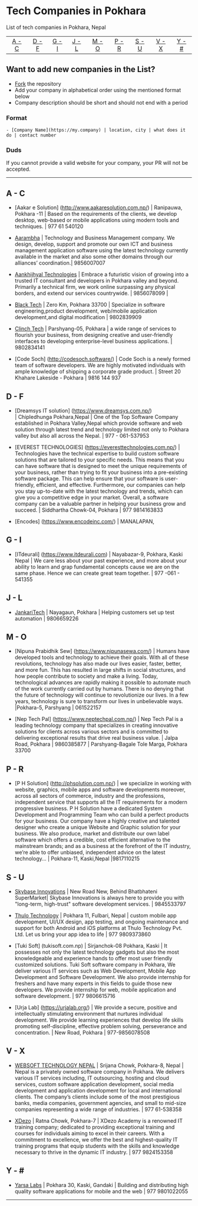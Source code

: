 # Tech Companies in Pokhara

List of tech companies in Pokhara, Nepal

|                 |                 |                 |                 |                 |                 |                 |                 |                 |
| :-------------: | :-------------: | :-------------: | :-------------: | :-------------: | :-------------: | :-------------: | :-------------: | :-------------: |
| [A - C](#a---c) | [D - F](#d---f) | [G - I](#g---i) | [J - L](#j---l) | [M - O](#m---o) | [P - R](#p---r) | [S - U](#s---u) | [V - X](#v---x) | [Y - \#](#y---) |



## Want to add new companies in the List?

- [Fork](https://guides.github.com/activities/forking) the repository
- Add your company in alphabetical order using the mentioned format below
- Company description should be short and should not end with a period

### Format

```
- [Company Name](https://my.company) | location, city | what does it do | contact number
```

### Duds

If you cannot provide a valid website for your company, your PR will not be accepted.

---

## A - C
- [Aakar e Solution] (http://www.aakaresolution.com.np/)
 | Ranipauwa, Pokhara -11 | Based on the requirements of the clients, we develop desktop, web-based or mobile applications using modern tools and techniques. |  977 61 540120

- [Aarambha](https://www.aarambhait.com/service) | Technology and Business Management company. We design, develop, support and promote our own ICT and business management application software using the latest technology currently available in the market and also some other domains through our alliances’​ coordination.| 
9856007007

- [Aankhijhyal Technologies](https://aankhijhyal.com.np/) | Embrace a futuristic vision of growing into a trusted IT consultant and developers in Pokhara valley and beyond. Primarily a technical firm, we work online surpassing any physical borders, and extend our services countrywide. | 9856078099 | 

- [Black Tech](https://www.blacktech.com.np) |  Zero Km, Pokhara 33700  |  Specialize in software engineering,product development, web/mobile application development,and digital modification |  9802839909

- [Clinch Tech](https://clinchtech.net/) | Parshyang-05, Pokhara | a wide range of services to flourish your business, from designing creative and user-friendly interfaces to developing enterprise-level business applications. | 9802834141

- [Code Soch] (http://codesoch.software/) | Code Soch is a newly formed team of software developers. We are highly motivated individuals with ample knowledge of shipping a corporate grade product. | Street 20 Khahare Lakeside - Pokhara | 9816 144 937
 

## D - F
- [Dreamsys IT solution] (https://www.dreamsys.com.np/)  
| Chipledhunga Pokhara,Nepal | One of the Top Software Company established in Pokhara Valley,Nepal which provide software and web solution through latest trend and technology limited not only to Pokhara valley but also all across the Nepal. | 977 - 061-537953

- [EVEREST TECHNOLOGIES] (https://everesttechnologies.com.np/) | Technologies have the technical expertise to build custom software solutions that are tailored to your specific needs. This means that you can have software that is designed to meet the unique requirements of your business, rather than trying to fit your business into a pre-existing software package. This can help ensure that your software is user-friendly, efficient, and effective. Furthermore, our companies can help you stay up-to-date with the latest technology and trends, which can give you a competitive edge in your market. Overall, a software company can be a valuable partner in helping your business grow and succeed. | Siddhartha Chowk-04, Pokhara | 977 9814163833
 
- [Encodes] (https://www.encodeinc.com/)  | MANALAPAN, 

## G - I
- [ITdeurali] (https://www.itdeurali.com) | Nayabazar-9,
Pokhara, Kaski
Nepal | We care less about your past experience, and more about your ability to learn and grap fundamental concepts cause we are on the same phase. Hence we can create great team together. |  977 -061 - 541355 

## J - L
- [JankariTech](https://www.jankaritech.com/) | Nayagaun, Pokhara | Helping customers set up test automation | 9806659226

## M - O
- [Nipuna Prabidhik Sew] (https://www.nipunasewa.com/) | Humans have developed tools and technology to achieve their goals. With all of these revolutions, technology has also made our lives easier, faster, better, and more fun. This has resulted in large shifts in social structures, and how people contribute to society and make a living. Today, technological advances are rapidly making it possible to automate much of the work currently carried out by humans. There is no denying that the future of technology will continue to revolutionize our lives. In a few years, technology is sure to transform our lives in unbelievable ways. |Pokhara-5, Parshyang |  061522157

- [Nep Tech Pal] (https://www.neptechpal.com.np/)  | Nep Tech Pal is a leading technology company that specializes in creating innovative solutions for clients across various sectors and is committed to delivering exceptional results that drive real business value. |  Jalpa Road, Pokhara | 9860385877 | Parshyang-Bagale Tole Marga, Pokhara 33700 

## P - R
- [P H Solution] (http://phsolution.com.np/) | we specialize in working with website, graphics, mobile apps and software developments moreover, across all sectors of commerce, industry and the professions, independent service that supports all the IT requirements for a modern progressive business. P H Solution have a dedicated System Development and Programming Team who can build a perfect products for your business. Our company have a highly creative and talented designer who create a unique Website and Graphic solution for your business. We also produce, market and distribute our own label software which offers a credible, cost efficient alternative to the mainstream brands; and as a business at the forefront of the IT industry, we’re able to offer unbiased, independent advice on the latest technology... | Pokhara-11, Kaski,Nepal |9817110215

## S - U
- [Skybase Innovations](https://skybase.com.np/) |
New Road New, Behind Bhatbhateni SuperMarket| Skybase Innovations is always here to provide you with "long-term, high-trust" software development services. |   9845533797 


- [Thulo Technology](https://thulotechnology.com/) |  Pokhara 11, Fulbari, Nepal |  custom mobile app development, UI/UX design, app testing, and ongoing maintenance and support for both Android and iOS platforms at Thulo Technology Pvt. Ltd. Let us bring your app idea to life | 977 9809373860 

- [Tuki Soft] (tukisoft.com.np) | Sirjanchok-08
Pokhara, Kaski | It possesses not only the latest technology gadgets but also the most knowledgeable and experience hands to offer most user friendly customized solutions. Tuki Soft software company in Pokhara, We deliver various IT services such as Web Development, Mobile App Development and Software Development. We also provide internship for freshers and have many experts in this fields to guide those new developers. We provide internship for web, mobile application and software development. | 977 9806615716 

- [Urja Lab] (https://urjalab.org/) | We provide a secure, positive and intellectually stimulating environment that nurtures individual development. We provide learning experiences that develop life skills promoting self-discipline, effective problem solving, perseverance and concentration. | New Road, Pokhara |  977-9856078508 

## V - X
- [WEBSOFT TECHNOLOGY NEPAL](https://websoftnepal.com.np/) | Srijana Chowk, Pokhara-8, Nepal | Nepal is a privately owned software company in Pokhara. We delivers various IT services including, IT outsourcing, hosting and cloud services, custom software application development, social media development and application development for local and international clients. The company’s clients include some of the most prestigious banks, media companies, government agencies, and small to mid-size companies representing a wide range of industries. |  977 61-538358

- [XDezo](https://academy.xdezo.com/) | Ratna Chowk, Pokhara-7 | XDezo Academy is a renowned IT training company; dedicated to providing exceptional training and courses for individuals aiming to excel in their careers. With a commitment to excellence, we offer the best and highest-quality IT training programs that equip students with the skills and knowledge necessary to thrive in the dynamic IT industry. |  977 9824153358

## Y - \#

- [Yarsa Labs](https://yarsa.io/) | Pokhara 30, Kaski, Gandaki | Building and distributing high quality software applications for mobile and the web | 977 9801022055


---

